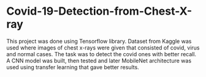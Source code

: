 # Covid-19-Detection-from-Chest-X-ray
This project was done using Tensorflow library. Dataset from Kaggle was used where images of chest x-rays were given that consisted of covid, virus and normal cases. The task was to detect the covid ones with better recall. A CNN model was built, then tested and later MobileNet architecture was used using transfer learning that gave better results.
